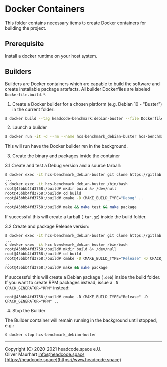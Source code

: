 # Docker Containers

This folder contains necessary items to create Docker containers for building the project.


## Prerequisite

Install a docker runtime on your host system.


## Builders

Builders are Docker containers which are capable to build the software and create
installable package artefacts. All builder Dockerfiles are labeled `Dockerfile.build.*`.

1. Create a Docker builder for a chosen platform (e.g. Debian 10 - "Buster") in the current folder:
```bash
$ docker build --tag headcode-benchmark:debian-buster --file Dockerfile.build.debian-buster .
```


2. Launch a builder
```bash
$ docker run -it -d --rm --name hcs-benchmark_debian-buster hcs-benchmark:debian-buster
```
This will run have the Docker builder run in the background.


3. Create the binary and packages inside the container


3.1 Create and test a Debug version and a source tarball:

```bash
$ docker exec -it hcs-benchmark_debian-buster git clone https://gitlab.com/headcode.space/benchmark.git . 
...
$ docker exec -it hcs-benchmark_debian-buster /bin/bash
root@45bbb4fd3758:/build# mkdir build &> /dev/null
root@45bbb4fd3758:/build# cd build
root@45bbb4fd3758:/build# cmake -D CMAKE_BUILD_TYPE="Debug" ..
..
root@45bbb4fd3758:/build# make && make test && make package
```

If successful this will create a tarball (`.tar.gz`) inside the build folder.


3.2 Create and package Release version:
```bash
$ docker exec -it hcs-benchmark_debian-buster git clone https://gitlab.com/headcode.space/benchmark.git . 
...
$ docker exec -it hcs-benchmark_debian-buster /bin/bash
root@45bbb4fd3758:/build# mkdir build &> /dev/null
root@45bbb4fd3758:/build# cd build
root@45bbb4fd3758:/build# cmake -D CMAKE_BUILD_TYPE="Release" -D CPACK_GENERATOR="DEB" ..
..
root@45bbb4fd3758:/build# make && make package
```

If successful this will create a Debian package (`.deb`) inside the build folder.
If you want to create RPM packages instead, issue a `-D CPACK_GENERATOR="RPM"` instead:
```
root@45bbb4fd3758:/build# cmake -D CMAKE_BUILD_TYPE="Release" -D CPACK_GENERATOR="RPM" ..
``` 


4. Stop the Builder

The Builder container will remain running in the background until stopped, e.g.:
```bash
$ docker stop hcs-benchmark_debian-buster 
```


---

Copyright (C) 2020-2021 headcode.space e.U.  
Oliver Maurhart <info@headcode.space>  
[https://headcode.space](https://www.headcode.space)  
